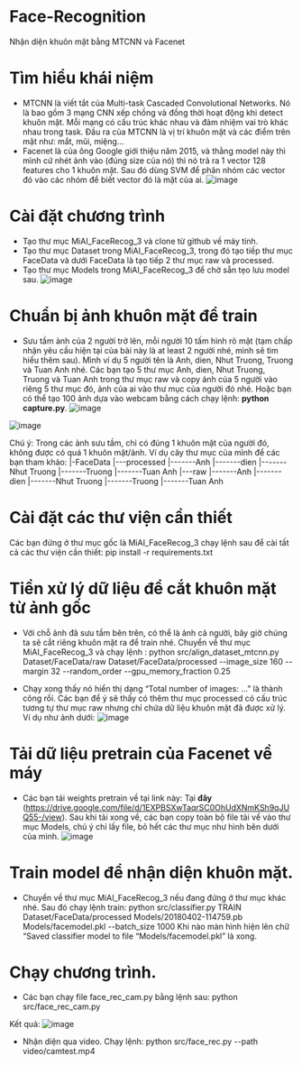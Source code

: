 # Face-Recognition
Nhận diện khuôn mặt bằng MTCNN và Facenet

# Tìm hiểu khái niệm
- MTCNN là viết tắt của Multi-task Cascaded Convolutional Networks. Nó là bao gồm 3 mạng CNN xếp chồng và đồng thời hoạt động khi detect khuôn mặt. Mỗi mạng có cấu trúc khác nhau và đảm nhiệm vai trò khác nhau trong task. Đầu ra của MTCNN là vị trí khuôn mặt và các điểm trên mặt như: mắt, mũi, miệng…
- Facenet là của ông Google giới thiệu năm 2015, và thằng model này thì mình cứ nhét ảnh vào (đúng size của nó) thì nó trả ra 1 vector 128 features cho 1 khuôn mặt. Sau đó dùng SVM để phân nhóm các vector đó vào các nhóm để biết vector đó là mặt của ai.
![image](https://github.com/idiotman-2212/Face-Recognition/assets/82036270/4c2674c8-bc14-493f-b2c2-b3502447c202)

# Cài đặt chương trình 
- Tạo thư mục MiAI_FaceRecog_3 và clone từ github về máy tính.
- Tạo thư mục Dataset trong MiAI_FaceRecog_3, trong đó tạo tiếp thư mục FaceData và dưới FaceData là tạo tiếp 2 thư mục raw và processed.
- Tạo thư mục Models trong MiAI_FaceRecog_3 để chờ sẵn tẹo lưu model sau.
![image](https://github.com/idiotman-2212/Face-Recognition/assets/82036270/cddc46c3-b909-4025-b8e9-263f4ad0ee96)

# Chuẩn bị ảnh khuôn mặt để train
- Sưu tầm ảnh của 2 người trở lên, mỗi người 10 tấm hình rõ mặt (tạm chấp nhận yêu cầu hiện tại của bài này là at least 2 người nhé, mình sẽ tìm hiểu thêm sau). Mình ví dụ 5 người tên là Anh, dien, Nhut Truong, Truong và Tuan Anh nhé. Các bạn tạo 5 thư mục Anh, dien, Nhut Truong, Truong và Tuan Anh trong thư mục raw và copy ảnh của 5 người vào riêng 5 thư mục đó, ảnh của ai vào thư mục của người đó nhé. Hoặc bạn có thể tạo 100 ảnh dựa vào webcam bằng cách chạy lệnh: **python capture.py**.  ![image](https://github.com/idiotman-2212/Face-Recognition/assets/82036270/a15a997e-8772-4f11-9f26-7582022b573f)

![image](https://github.com/idiotman-2212/Face-Recognition/assets/82036270/7bbb404c-357d-484f-b392-0278a6c6cfb4)

Chú ý: Trong các ảnh sưu tầm, chỉ có đúng 1 khuôn mặt của người đó, không được có quá 1 khuôn mặt/ảnh.
Ví dụ cây thư mục của mình để các bạn tham khảo:
|-FaceData
   |---processed
   |-------Anh
   |-------dien
   |-------Nhut Truong
   |-------Truong
   |-------Tuan Anh
   |---raw
   |-------Anh
   |-------dien
   |-------Nhut Truong
   |-------Truong
   |-------Tuan Anh

# Cài đặt các thư viện cần thiết
Các bạn đứng ở thư mục gốc là MiAI_FaceRecog_3 chạy lệnh sau để cài tất cả các thư viện cần thiết: pip install -r requirements.txt

# Tiền xử lý dữ liệu để cắt khuôn mặt từ ảnh gốc
- Với chỗ ảnh đã sưu tầm bên trên, có thể là ảnh cả người, bây giờ chúng ta sẽ cắt riêng khuôn mặt ra để train nhé. Chuyển về thư mục MiAI_FaceRecog_3 và chạy lệnh :
python src/align_dataset_mtcnn.py  Dataset/FaceData/raw Dataset/FaceData/processed --image_size 160 --margin 32  --random_order --gpu_memory_fraction 0.25

- Chạy xong thấy nó hiển thị dạng “Total number of images: …” là thành công rồi. Các bạn để ý sẽ thấy có thêm thư mục processed có cấu trúc tương tự thư mục raw nhưng chỉ chứa dữ liệu khuôn mặt đã được xử lý. Ví dụ như ảnh dưới:
![image](https://github.com/idiotman-2212/Face-Recognition/assets/82036270/d69e86d4-d32f-4dae-99e2-25e56dd9cf73)

# Tải dữ liệu pretrain của Facenet về máy
- Các bạn tải weights pretrain về tại link này: Tại **đây** (https://drive.google.com/file/d/1EXPBSXwTaqrSC0OhUdXNmKSh9qJUQ55-/view). Sau khi tải xong về, các bạn copy toàn bộ file tải về vào thư mục Models, chú ý chỉ lấy file, bỏ hết các thư mục như hình bên dưới của mình.
![image](https://github.com/idiotman-2212/Face-Recognition/assets/82036270/b2dabad2-c4b7-4913-bd6f-897097de0494)
# Train model để nhận diện khuôn mặt.
- Chuyển về thư mục MiAI_FaceRecog_3 nếu đang đứng ở thư mục khác nhé. Sau đó chạy lệnh train:
python src/classifier.py TRAIN Dataset/FaceData/processed Models/20180402-114759.pb Models/facemodel.pkl --batch_size 1000
Khi nào màn hình hiện lên chữ “Saved classifier model to file “Models/facemodel.pkl” là xong.

# Chạy chương trình.
- Các bạn chạy file face_rec_cam.py bằng lệnh sau: python src/face_rec_cam.py

Kết quả:
![image](https://github.com/idiotman-2212/Face-Recognition/assets/82036270/004a53ed-75b1-48e4-90f9-b45c08632d71)

- Nhận diện qua video. Chạy lệnh: python src/face_rec.py --path video/camtest.mp4 

